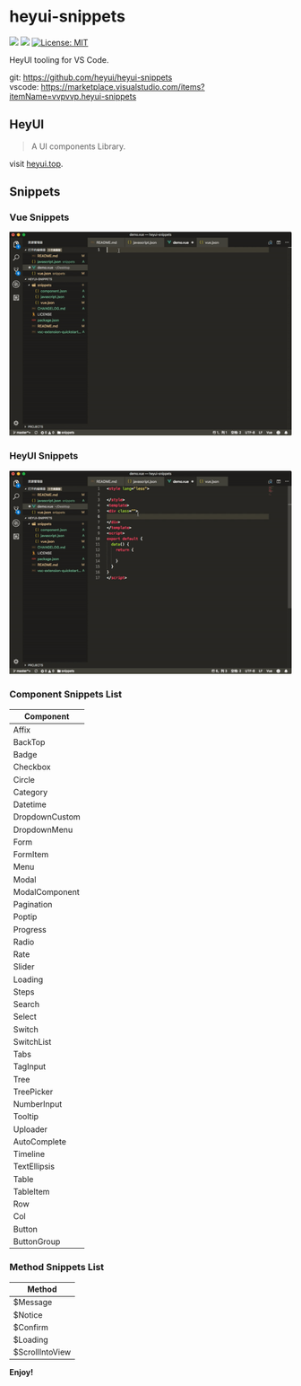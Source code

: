 # heyui-snippets
[![](https://vsmarketplacebadge.apphb.com/version-short/vvpvvp.heyui-snippets.svg?style=flat-square)](https://marketplace.visualstudio.com/items?itemName=vvpvvp.heyui-snippets)
[![](https://vsmarketplacebadge.apphb.com/installs-short/vvpvvp.heyui-snippets.svg?style=flat-square)](https://marketplace.visualstudio.com/items?itemName=vvpvvp.heyui-snippets)
[![License: MIT](https://img.shields.io/badge/License-MIT-yellow.svg?style=flat-square)](LICENSE)  

HeyUI tooling for VS Code.

git: https://github.com/heyui/heyui-snippets  
vscode: https://marketplace.visualstudio.com/items?itemName=vvpvvp.heyui-snippets

## HeyUI

>A UI components Library.

visit [heyui.top](http://www.heyui.top).

## Snippets

### Vue Snippets

![vue snippets](https://raw.githubusercontent.com/heyui/heyui-snippets/master/imgs/vue.gif)


### HeyUI Snippets
![component snippets](https://raw.githubusercontent.com/heyui/heyui-snippets/master/imgs/component.gif)


### Component Snippets List

<table>
  <thead>
    <tr>
      <th>Component</th>
    </tr>
  </thead>
  <tbody>
    <tr>
      <td>Affix</td>
    </tr>
    <tr>
      <td>BackTop</td>
    </tr>
    <tr>
      <td>Badge</td>
    </tr>
    <tr>
      <td>Checkbox</td>
    </tr>
    <tr>
      <td>Circle</td>
    </tr>
    <tr>
      <td>Category</td>
    </tr>
    <tr>
      <td>Datetime</td>
    </tr>
    <tr>
      <td>DropdownCustom</td>
    </tr>
    <tr>
      <td>DropdownMenu</td>
    </tr>
    <tr>
      <td>Form</td>
    </tr>
    <tr>
      <td>FormItem</td>
    </tr>
    <tr>
      <td>Menu</td>
    </tr>
    <tr>
      <td>Modal</td>
    </tr>
    <tr>
      <td>ModalComponent</td>
    </tr>
    <tr>
      <td>Pagination</td>
    </tr>
    <tr>
      <td>Poptip</td>
    </tr>
    <tr>
      <td>Progress</td>
    </tr>
    <tr>
      <td>Radio</td>
    </tr>
    <tr>
      <td>Rate</td>
    </tr>
    <tr>
      <td>Slider</td>
    </tr>
    <tr>
      <td>Loading</td>
    </tr>
    <tr>
      <td>Steps</td>
    </tr>
    <tr>
      <td>Search</td>
    </tr>
    <tr>
      <td>Select</td>
    </tr>
    <tr>
      <td>Switch</td>
    </tr>
    <tr>
      <td>SwitchList</td>
    </tr>
    <tr>
      <td>Tabs</td>
    </tr>
    <tr>
      <td>TagInput</td>
    </tr>
    <tr>
      <td>Tree</td>
    </tr>
    <tr>
      <td>TreePicker</td>
    </tr>
    <tr>
      <td>NumberInput</td>
    </tr>
    <tr>
      <td>Tooltip</td>
    </tr>
    <tr>
      <td>Uploader</td>
    </tr>
    <tr>
      <td>AutoComplete</td>
    </tr>
    <tr>
      <td>Timeline</td>
    </tr>
    <tr>
      <td>TextEllipsis</td>
    </tr>
    <tr>
      <td>Table</td>
    </tr>
    <tr>
      <td>TableItem</td>
    </tr>
    <tr>
      <td>Row</td>
    </tr>
    <tr>
      <td>Col</td>
    </tr>
    <tr>
      <td>Button</td>
    </tr>
    <tr>
      <td>ButtonGroup</td>
    </tr>
  </tbody>
</table>

### Method Snippets List

<table>
  <thead>
    <tr>
      <th>Method</th>
    </tr>
  </thead>
  <tbody>
    <tr>
      <td>$Message</td>
    </tr>
    <tr>
      <td>$Notice</td>
    </tr>
    <tr>
      <td>$Confirm</td>
    </tr>
    <tr>
      <td>$Loading</td>
    </tr>
    <tr>
      <td>$ScrollIntoView</td>
    </tr>
  </tbody>
</table>


**Enjoy!**
